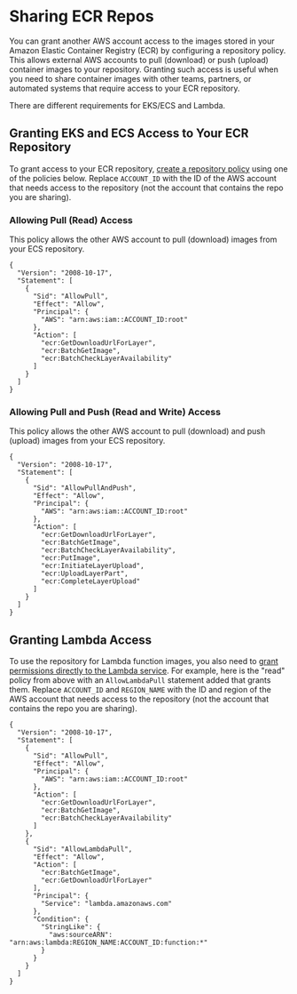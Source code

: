 # Sharing ECR Repos

You can grant another AWS account access to the images stored in your Amazon Elastic Container Registry (ECR) by configuring a repository policy. This allows external AWS accounts to pull (download) or push (upload) container images to your repository. Granting such access is useful when you need to share container images with other teams, partners, or automated systems that require access to your ECR repository.

There are different requirements for EKS/ECS and Lambda.

## Granting EKS and ECS Access to Your ECR Repository

To grant access to your ECR repository, [create a repository policy](https://docs.aws.amazon.com/AmazonECR/latest/userguide/set-repository-policy.html) using one of the policies below. Replace `ACCOUNT_ID` with the ID of the AWS account that needs access to the repository (not the account that contains the repo you are sharing).

### Allowing Pull (Read) Access

This policy allows the other AWS account to pull (download) images from your ECS repository.&#x20;

```
{
  "Version": "2008-10-17",
  "Statement": [
    {
      "Sid": "AllowPull",
      "Effect": "Allow",
      "Principal": {
        "AWS": "arn:aws:iam::ACCOUNT_ID:root"
      },
      "Action": [
        "ecr:GetDownloadUrlForLayer",
        "ecr:BatchGetImage",
        "ecr:BatchCheckLayerAvailability"
      ]
    }
  ]
}
```

### Allowing Pull and Push (Read and Write) Access

This policy allows the other AWS account to pull (download) and push (upload) images from your ECS repository.&#x20;

```
{
  "Version": "2008-10-17",
  "Statement": [
    {
      "Sid": "AllowPullAndPush",
      "Effect": "Allow",
      "Principal": {
        "AWS": "arn:aws:iam::ACCOUNT_ID:root"
      },
      "Action": [
        "ecr:GetDownloadUrlForLayer",
        "ecr:BatchGetImage",
        "ecr:BatchCheckLayerAvailability",
        "ecr:PutImage",
        "ecr:InitiateLayerUpload",
        "ecr:UploadLayerPart",
        "ecr:CompleteLayerUpload"
      ]
    }
  ]
}
```

## Granting Lambda Access

To use the repository for Lambda function images, you also need to [grant permissions directly to the Lambda service](https://docs.aws.amazon.com/lambda/latest/dg/images-create.html#gettingstarted-images-permissions). For example, here is the "read" policy from above with an `AllowLambdaPull` statement added that grants them. Replace `ACCOUNT_ID`  and `REGION_NAME` with the ID and region of the AWS account that needs access to the repository (not the account that contains the repo you are sharing).

```
{
  "Version": "2008-10-17",
  "Statement": [
    {
      "Sid": "AllowPull",
      "Effect": "Allow",
      "Principal": {
        "AWS": "arn:aws:iam::ACCOUNT_ID:root"
      },
      "Action": [
        "ecr:GetDownloadUrlForLayer",
        "ecr:BatchGetImage",
        "ecr:BatchCheckLayerAvailability"
      ]
    },
    {
      "Sid": "AllowLambdaPull",
      "Effect": "Allow",
      "Action": [
        "ecr:BatchGetImage",
        "ecr:GetDownloadUrlForLayer"
      ],
      "Principal": {
        "Service": "lambda.amazonaws.com"
      },
      "Condition": {
        "StringLike": {
          "aws:sourceARN": "arn:aws:lambda:REGION_NAME:ACCOUNT_ID:function:*"
        }
      }
    }
  ]
}
```
